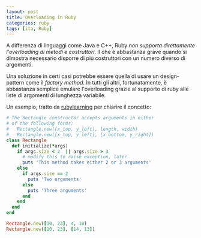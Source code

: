 ```yaml
---
layout: post
title: Overloading in Ruby
categories: ruby
tags: [ita, Ruby]
---
```


A differenza di linguaggi come Java e C++, Ruby *non supporta direttamente l'overloading di metodi e costruttori*. Il che è abbastanza grave quando si dimostra necessario disporre di più costruttori con un numero diverso di argomenti.

Una soluzione in certi casi potrebbe essere quella di usare un design-pattern come il *factory method*. In tutti gli altri, fortunatamente, è abbastanza semplice emulare l'overloading grazie al supporto di ruby alle liste di argomenti di lunghezza variabile.

Un esempio, tratto da [rubylearning](https://rubylearning.com/satishtalim/ruby_overloading_methods.html) per chiarire il concetto:

```ruby
# The Rectangle constructor accepts arguments in either  
# of the following forms:  
#   Rectangle.new([x_top, y_left], length, width)  
#   Rectangle.new([x_top, y_left], [x_bottom, y_right])  
class Rectangle
  def initialize(*args)
    if args.size < 2  || args.size > 3  
      # modify this to raise exception, later  
      puts 'This method takes either 2 or 3 arguments'  
    else  
      if args.size == 2  
        puts 'Two arguments'  
      else  
        puts 'Three arguments'  
      end  
    end  
  end
end

Rectangle.new([10, 23], 4, 10)
Rectangle.new([10, 23], [14, 13])
```
